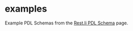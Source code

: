 # examples

Example PDL Schemas from the [Rest.li PDL Schema](https://linkedin.github.io/rest.li/pdl_schema#record-type) page.
